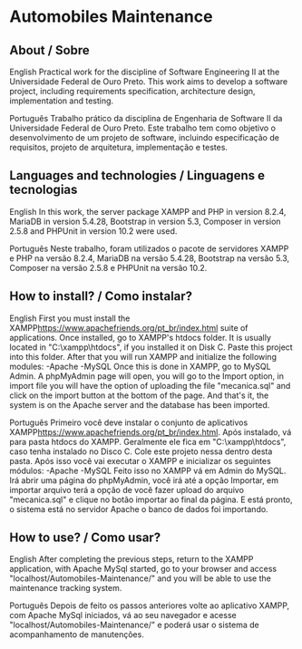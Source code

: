 # Automobiles Maintenance
## About / Sobre
English
Practical work for the discipline of Software Engineering II at the Universidade Federal de Ouro Preto. This work aims to develop a software project, including requirements specification, architecture design, implementation and testing.

Português
Trabalho prático da disciplina de Engenharia de Software II da Universidade Federal de Ouro Preto. Este trabalho tem como objetivo o desenvolvimento de um projeto de software, incluindo especificação de requisitos, projeto de arquitetura, implementação e testes.
## Languages and technologies / Linguagens e tecnologias
English
In this work, the server package XAMPP and PHP in version 8.2.4, MariaDB in version 5.4.28, Bootstrap in version 5.3, Composer in version 2.5.8 and PHPUnit in version 10.2 were used.

Português
Neste trabalho, foram utilizados o pacote de servidores XAMPP e PHP na versão 8.2.4, MariaDB na versão 5.4.28, Bootstrap na versão 5.3, Composer na versão 2.5.8 e PHPUnit na versão 10.2.

## How to install? / Como instalar?
English
First you must install the XAMPP<https://www.apachefriends.org/pt_br/index.html> suite of applications.
Once installed, go to XAMPP's htdocs folder.
It is usually located in "C:\xampp\htdocs", if you installed it on Disk C.
Paste this project into this folder.
After that you will run XAMPP and initialize the following modules:
-Apache
-MySQL
Once this is done in XAMPP, go to MySQL Admin.
A phpMyAdmin page will open, you will go to the Import option, in import file you will have the option of uploading the file "mecanica.sql" and click on the import button at the bottom of the page.
And that's it, the system is on the Apache server and the database has been imported.

Português
Primeiro você deve instalar o conjunto de aplicativos XAMPP<https://www.apachefriends.org/pt_br/index.html>. 
Após instalado, vá para pasta htdocs do XAMPP.
Geralmente ele fica em "C:\xampp\htdocs", caso tenha instalado no Disco C.
Cole este projeto nessa dentro desta pasta.
Após isso você vai executar o XAMPP e inicializar os seguintes módulos:
-Apache
-MySQL
Feito isso no XAMPP vá em Admin do MySQL.
Irá abrir uma página do phpMyAdmin, você irá até a opção Importar, em importar arquivo terá a opção de você fazer upload do arquivo "mecanica.sql" e clique no botão importar ao final da página.
E está pronto, o sistema está no servidor Apache o banco de dados foi importando.

## How to use? / Como usar?
English
After completing the previous steps, return to the XAMPP application, with Apache MySql started, go to your browser and access "localhost/Automobiles-Maintenance/" and you will be able to use the maintenance tracking system.

Português
Depois de feito os passos anteriores volte ao aplicativo XAMPP, com Apache MySql iniciados, vá ao seu navegador e acesse "localhost/Automobiles-Maintenance/" e poderá usar o sistema de acompanhamento de manutenções.
